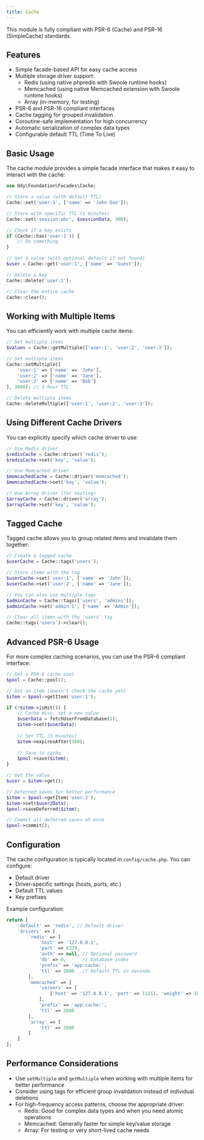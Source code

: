 ```yaml
---
title: Cache
---
```


This module is fully compliant with PSR-6 (Cache) and PSR-16 (SimpleCache) standards.

## Features

- Simple facade-based API for easy cache access
- Multiple storage driver support:
    - Redis (using native phpredis with Swoole runtime hooks)
    - Memcached (using native Memcached extension with Swoole runtime hooks)
    - Array (in-memory, for testing)
- PSR-6 and PSR-16 compliant interfaces
- Cache tagging for grouped invalidation
- Coroutine-safe implementation for high concurrency
- Automatic serialization of complex data types
- Configurable default TTL (Time To Live)

## Basic Usage

The cache module provides a simple facade interface that makes it easy to interact with the cache:

```php
use Ody\Foundation\Facades\Cache;

// Store a value (with default TTL)
Cache::set('user:1', ['name' => 'John Doe']);

// Store with specific TTL (5 minutes)
Cache::set('session:abc', $sessionData, 300);

// Check if a key exists
if (Cache::has('user:1')) {
    // Do something
}

// Get a value (with optional default if not found)
$user = Cache::get('user:1', ['name' => 'Guest']);

// Delete a key
Cache::delete('user:1');

// Clear the entire cache
Cache::clear();
```

## Working with Multiple Items

You can efficiently work with multiple cache items:

```php
// Get multiple items
$values = Cache::getMultiple(['user:1', 'user:2', 'user:3']);

// Set multiple items
Cache::setMultiple([
    'user:1' => ['name' => 'John'],
    'user:2' => ['name' => 'Jane'],
    'user:3' => ['name' => 'Bob']
], 3600); // 1 hour TTL

// Delete multiple items
Cache::deleteMultiple(['user:1', 'user:2', 'user:3']);
```

## Using Different Cache Drivers

You can explicitly specify which cache driver to use:

```php
// Use Redis driver
$redisCache = Cache::driver('redis');
$redisCache->set('key', 'value');

// Use Memcached driver
$memcachedCache = Cache::driver('memcached');
$memcachedCache->set('key', 'value');

// Use Array driver (for testing)
$arrayCache = Cache::driver('array');
$arrayCache->set('key', 'value');
```

## Tagged Cache

Tagged cache allows you to group related items and invalidate them together:

```php
// Create a tagged cache
$userCache = Cache::tags('users');

// Store items with the tag
$userCache->set('user:1', ['name' => 'John']);
$userCache->set('user:2', ['name' => 'Jane']);

// You can also use multiple tags
$adminCache = Cache::tags(['users', 'admins']);
$adminCache->set('admin:1', ['name' => 'Admin']);

// Clear all items with the 'users' tag
Cache::tags('users')->clear();
```

## Advanced PSR-6 Usage

For more complex caching scenarios, you can use the PSR-6 compliant interface:

```php
// Get a PSR-6 cache pool
$pool = Cache::pool();

// Get an item (doesn't check the cache yet)
$item = $pool->getItem('user:1');

if (!$item->isHit()) {
    // Cache miss, set a new value
    $userData = fetchUserFromDatabase(1);
    $item->set($userData);
    
    // Set TTL (5 minutes)
    $item->expiresAfter(300);
    
    // Save to cache
    $pool->save($item);
}

// Get the value
$user = $item->get();

// Deferred saves for better performance
$item = $pool->getItem('user:2');
$item->set($user2Data);
$pool->saveDeferred($item);

// Commit all deferred saves at once
$pool->commit();
```

## Configuration

The cache configuration is typically located in `config/cache.php`. You can configure:

- Default driver
- Driver-specific settings (hosts, ports, etc.)
- Default TTL values
- Key prefixes

Example configuration:

```php
return [
    'default' => 'redis', // Default driver
    'drivers' => [
        'redis' => [
            'host' => '127.0.0.1',
            'port' => 6379,
            'auth' => null, // Optional password
            'db' => 0,      // Database index
            'prefix' => 'app:cache:',
            'ttl' => 3600   // Default TTL in seconds
        ],
        'memcached' => [
            'servers' => [
                ['host' => '127.0.0.1', 'port' => 11211, 'weight' => 100],
            ],
            'prefix' => 'app:cache:',
            'ttl' => 3600
        ],
        'array' => [
            'ttl' => 3600
        ]
    ]
];
```

## Performance Considerations

- Use `setMultiple` and `getMultiple` when working with multiple items for better performance
- Consider using tags for efficient group invalidation instead of individual deletions
- For high-frequency access patterns, choose the appropriate driver:
    - Redis: Good for complex data types and when you need atomic operations
    - Memcached: Generally faster for simple key/value storage
    - Array: For testing or very short-lived cache needs
